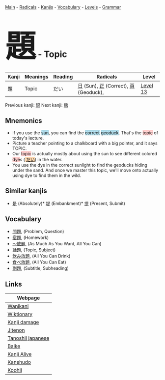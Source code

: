 <style> bigfont {font-size: 100px}</style>
[Main](../README.md) -
[Radicals](../radicals.md) -
[Kanjis](../kanjis.md) -
[Vocabulary](../vocabulary.md) -
[Levels](../levels.md) -
[Grammar](../grammar.md)
# <bigfont> 題</bigfont> - Topic 

| Kanji | Meanings | Reading | Radicals | Level |
| --- | --- | --- | --- | --- |
| 題 | Topic | だい | [日](../radicals/日.md) (Sun), [正](../radicals/正.md) (Correct), [頁](../radicals/頁.md) (Geoduck),  | [Level 13](../levels/wk_level13.md) |

Previous kanji: [銀](銀.md) Next kanji: [館](館.md) 

## Mnemonics
 * If you use the <span style="background-color:#ADD8E6"> sun</span>, you can find the <span style="background-color:#ADD8E6"> correct</span> <span style="background-color:#ADD8E6"> geoduck</span>. That's the <span style="background-color:#ffcccb"> topic</span> of today's lecture.
* Picture a teacher pointing to a chalkboard with a big pointer, and it says TOPIC.
* Our <span style="background-color:#ffcccb"> topic</span> is actually mostly about using the sun to see different colored <span style="background-color:#ffcccb"> dye</span>s (<span style="background-color:#fed8b1"> [だい](https://jisho.org/search/だい)</span>) in the water.
* You use the dye in the correct sunlight to find the geoducks hiding under the sand. And once we master this topic, we'll move onto actually using dye to find them in the wild.


## Similar kanjis
 * [是](是.md) (Absolutely)* [堤](堤.md) (Embankment)* [提](提.md) (Present, Submit)


## Vocabulary
 * [問題](../vocabulary/題.md), (Problem, Question)
* [宿題](../vocabulary/題.md), (Homework)
* [〜放題](../vocabulary/題.md), (As Much As You Want, All You Can)
* [話題](../vocabulary/題.md), (Topic, Subject)
* [飲み放題](../vocabulary/題.md), (All You Can Drink)
* [食べ放題](../vocabulary/題.md), (All You Can Eat)
* [副題](../vocabulary/題.md), (Subtitle, Subheading)



## Links 

| Webpage |
| --- |
| [Wanikani          ](https://www.wanikani.com/kanji/題) |
| [Wiktionary        ](https://en.wiktionary.org/wiki/題) |
| [Kanji damage      ](http://www.kanjidamage.com/kanji/search?utf8=✓&q=題) |
| [Jitenon           ](https://jitenon.com/kanji/題) |
| [Tanoshii japanese ](https://www.tanoshiijapanese.com/dictionary/kanji.cfm?k=題) |
| [Baike             ](https://baike.baidu.com/item/題) |
| [Kanji Alive       ](https://app.kanjialive.com/題) |
| [Kanshudo          ](https://www.kanshudo.com/searchmn?q=題) |
| [Koohii            ](https://kanji.koohii.com/study/kanji/題) |
